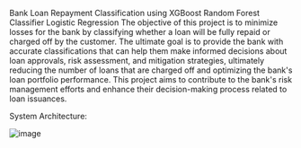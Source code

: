 Bank Loan Repayment Classification using 
XGBoost 
Random Forest Classifier 
Logistic Regression 
The objective of this project is to minimize losses for the bank by classifying whether a loan will be fully repaid or charged off by the customer.
The ultimate goal is to provide the bank with accurate classifications that can help them make informed decisions about loan approvals, risk assessment, and mitigation strategies, ultimately reducing the number of loans that are charged off and optimizing the bank's loan portfolio performance. 
This project aims to contribute to the bank's risk management efforts and enhance their decision-making process related to loan issuances. 


System Architecture: 

![image](https://github.com/SaiKeerthana134/Projects/assets/124856827/cceb7903-ce51-4962-81f1-8e4118b34c86) 




